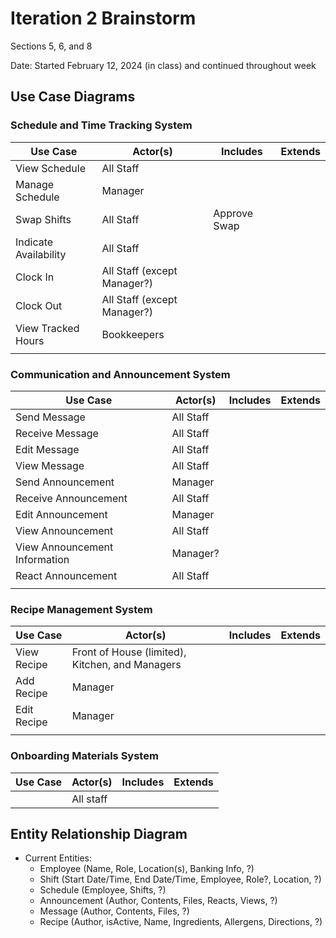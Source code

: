 # Iteration 2 Brainstorm

Sections 5, 6, and 8

Date: Started February 12, 2024 (in class) and continued throughout week

## Use Case Diagrams
### Schedule and Time Tracking System
| Use Case              | Actor(s)  | Includes     | Extends |
|-----------------------|-----------|--------------|---------|
| View Schedule         | All Staff |              |         |
| Manage Schedule       | Manager   |              |         |
| Swap Shifts           | All Staff | Approve Swap |         |
| Indicate Availability | All Staff |              |         |
| Clock In           | All Staff (except Manager?) |          |         |
| Clock Out          | All Staff (except Manager?) |          |         |
| View Tracked Hours | Bookkeepers                 |          |         |
|                    |                             |          |         |

### Communication and Announcement System
| Use Case                      | Actor(s)  | Includes | Extends |
|-------------------------------|-----------|----------|---------|
| Send Message                  | All Staff |          |         |
| Receive Message               | All Staff |          |         |
| Edit Message                  | All Staff |          |         |
| View Message                  | All Staff |          |         |
| Send Announcement             | Manager   |          |         |
| Receive Announcement          | All Staff |          |         |
| Edit Announcement             | Manager   |          |         |
| View Announcement             | All Staff |          |         |
| View Announcement Information | Manager?  |          |         |
| React Announcement            | All Staff |          |         |
|                               |           |          |         |

### Recipe Management System
| Use Case    | Actor(s)                                        | Includes | Extends |
|-------------|-------------------------------------------------|----------|---------|
| View Recipe | Front of House (limited), Kitchen, and Managers |          |         |
| Add Recipe  | Manager                                         |          |         |
| Edit Recipe | Manager                                         |          |         |
|             |                                                 |          |         |

### Onboarding Materials System
| Use Case    | Actor(s)                                        | Includes | Extends |
|-------------|-------------------------------------------------|----------|---------|
|  | All staff |          |         |

## Entity Relationship Diagram
- Current Entities:
   - Employee (Name, Role, Location(s), Banking Info, ?)
   - Shift (Start Date/Time, End Date/Time, Employee, Role?, Location, ?) 
   - Schedule (Employee, Shifts, ?)
   - Announcement (Author, Contents, Files, Reacts, Views, ?)
   - Message (Author, Contents, Files, ?)
   - Recipe (Author, isActive, Name, Ingredients, Allergens, Directions, ?)
